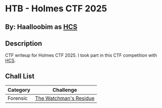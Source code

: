 # HTB - Holmes CTF 2025

## By: Haalloobim as [HCS](https://ctftime.org/team/70159) 

## Description 

CTF writeup for Holmes CTF 2025. I took part in this CTF competition with [HCS](https://ctftime.org/team/70159). 

## Chall List 

| Category | Challenge |
| --- | --- |
| Forensic | [The Watchman's Residue](./TheWatchmansResidue/) |